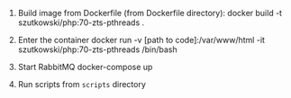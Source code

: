 1. Build image from Dockerfile (from Dockerfile directory):
docker build -t szutkowski/php:70-zts-pthreads .

2. Enter the container
docker run -v [path to code]:/var/www/html -it szutkowski/php:70-zts-pthreads /bin/bash

3. Start RabbitMQ
docker-compose up

4. Run scripts from `scripts` directory